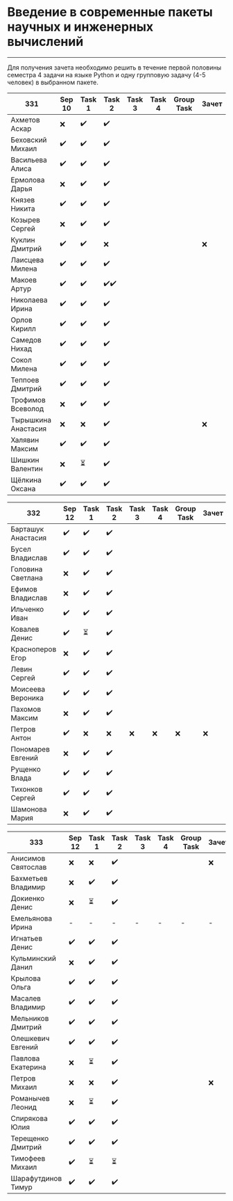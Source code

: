 # Введение в современные пакеты научных и инженерных вычислений
---
Для получения зачета необходимо решить в течение первой половины семестра 4 задачи на языке Python и одну групповую задачу (4-5 человек) в выбранном пакете.

| 331 | Sep 10 | Task 1 | Task 2 | Task 3 | Task 4 | Group Task |Зачет|
| ------ | ------ | ------ | ------ | ------ | ------ | ------ | ------ |
| Ахметов Аскар |❌|✔️|✔️|||||
| Беховский Михаил |✔️|✔️|✔️|||||
| Васильева Алиса |✔️|✔️|✔️|||||
| Ермолова Дарья |❌|✔️|✔️|||||
| Князев Никита |✔️|✔️|✔️|||||
| Козырев Сергей |❌|✔️|✔️|||||
| Куклин Дмитрий |✔️|✔️|❌||||❌|
| Лаисцева Милена |✔️|✔️|✔️|||||
| Макоев Артур |✔️|✔️|✔️✔️|||||
| Николаева Ирина |✔️|✔️|✔️|||||
| Орлов Кирилл |✔️|✔️|✔️|||||
| Самедов Нихад |✔️|✔️|✔️|||||
| Сокол Милена |✔️|✔️|✔️|||||
| Теппоев Дмитрий |✔️|✔️|✔️|||||
| Трофимов Всеволод |❌|✔️|✔️|||||
| Тырышкина Анастасия |❌|❌|✔️||||❌|
| Халявин Максим |✔️|✔️|✔️|||||
| Шишкин Валентин |❌|⏳|✔️|||||
| Щёлкина Оксана |✔️|✔️|✔️||||||


| 332 | Sep 12 | Task 1 | Task 2 | Task 3 | Task 4 | Group Task |Зачет|
| ------ | ------ | ------ | ------ | ------ | ------ | ------ | ------ |
| Барташук Анастасия |✔️|✔️|✔️|||||
| Бусел Владислав |✔️|✔️|✔️|||||
| Головина Светлана |❌|✔️|✔️|||||
| Ефимов Владислав |❌|✔️|✔️|||||
| Ильченко Иван |✔️|✔️|✔️|||||
| Ковалев Денис |✔️|⏳|✔️|||||
| Красноперов Егор |❌|✔️|✔️|||||
| Левин Сергей |✔️|✔️|✔️|||||
| Моисеева Вероника |✔️|✔️|✔️|||||
| Пахомов Максим |❌|✔️|✔️|||||
| Петров Антон |✔️|❌|❌|❌|❌|❌|❌|
| Пономарев Евгений |❌|✔️|✔️|||||
| Рущенко Влада |✔️|✔️|✔️|||||
| Тихонков Сергей |✔️|✔️|✔️|||||
| Шамонова Мария |❌|✔️|✔️||||||

| 333| Sep 12 | Task 1 | Task 2 | Task 3 | Task 4 | Group Task |Зачет|
| ------ | ------ | ------ | ------ | ------ | ------ | ------ | ------ |
| Анисимов Святослав |❌|❌|✔️||||❌|
| Бахметьев Владимир |❌|✔️|✔️|||||
| Докиенко Денис |❌|⏳|✔️|||||
| Емельянова Ирина |-|-|-|-|-|-|-|
| Игнатьев Денис |✔️|✔️|✔️|||||
| Кульминский Данил |❌|✔️|✔️|||||
| Крылова Ольга |✔️|✔️|✔️|||||
| Масалев Владимир |✔️|✔️|✔️|||||
| Мельников Дмитрий |✔️|✔️|✔️|||||
| Олешкевич Евгений |✔️|✔️|✔️|||||
| Павлова Екатерина |❌|⏳|✔️|||||
| Петров Михаил |❌|❌|✔️||||❌|
| Романычев Леонид |❌|⏳|✔️|||||
| Спирякова Юлия |✔️|✔️|✔️|||||
| Терещенко Дмитрий |✔️|✔️|✔️|||||
| Тимофеев Михаил |✔️|⏳|⏳|||||
| Шарафутдинов Тимур |✔️|✔️|✔️|||||
